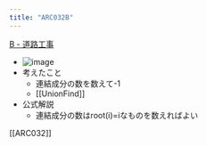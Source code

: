 ```yaml
---
title: "ARC032B"
---
```


[B - 道路工事](https://atcoder.jp/contests/arc032/tasks/arc032_2)
- ![image](https://gyazo.com/3a26d2a43f71527ecac92f4e128b7046/thumb/1000)
- 考えたこと
    - 連結成分の数を数えて-1
    - [[UnionFind]]
- 公式解説
    - 連結成分の数はroot(i)=iなものを数えればよい

[[ARC032]]
